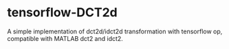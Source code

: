 # tensorflow-DCT2d
A simple implementation of dct2d/idct2d transformation with tensorflow op, compatible with MATLAB dct2 and idct2.
